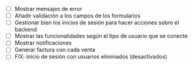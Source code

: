 - [ ] Mostrar mensajes de error
- [ ] Añadir validación a los campos de los formularios
- [ ] Gestionar bien los inicios de sesión para hacer acciones sobre el backend
- [ ] Mostrar las funcionalidades según el tipo de usuario que se conecte
- [ ] Mostrar notificaciones
- [ ] Generar factura con cada venta
- [ ] FIX: inicio de sesión con usuarios eliminados (desactivados) 